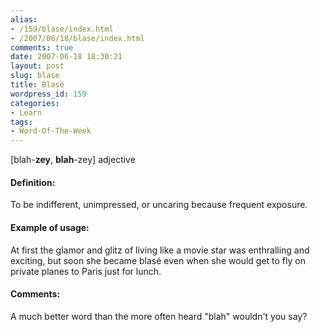 ```yaml
---
alias:
- /159/blase/index.html
- /2007/06/18/blase/index.html
comments: true
date: 2007-06-18 18:30:21
layout: post
slug: blase
title: Blasé
wordpress_id: 159
categories:
- Learn
tags:
- Word-Of-The-Week
---
```


[blah-**zey**, **blah**-zey]
adjective



#### Definition:


To be indifferent, unimpressed, or uncaring because frequent exposure.



#### Example of usage:


At first the glamor and glitz of living like a movie star was enthralling and exciting, but soon she became blasé even when she would get to fly on private planes to Paris just for lunch.



#### Comments:


A much better word than the more often heard "blah" wouldn't you say?

